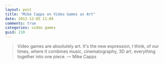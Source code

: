 ```yaml
---
layout: post
title: "Mike Capps on Video Games as Art"
date: 2012-12-05 11:04
comments: true
categories: video games
guid: 210
---
```


> Video games are absolutely art. It's the new expression, I think, of our times, where it combines music, cinematography, 3D art, everything together into one piece. — Mike Capps
